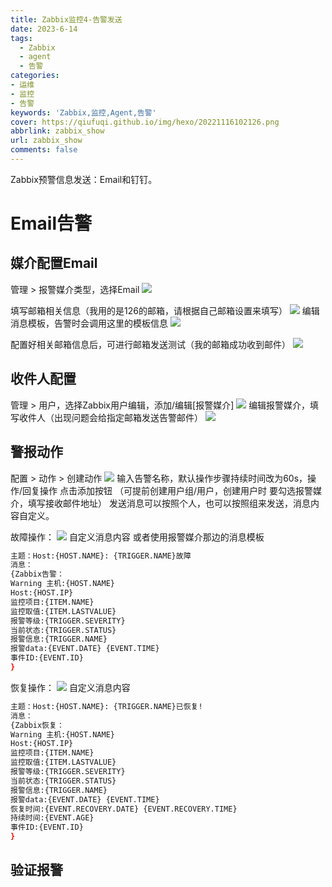 ```yaml
---
title: Zabbix监控4-告警发送
date: 2023-6-14
tags:
  - Zabbix
  - agent
  - 告警
categories: 
- 运维
- 监控
- 告警
keywords: 'Zabbix,监控,Agent,告警'
cover: https://qiufuqi.github.io/img/hexo/20221116102126.png
abbrlink: zabbix_show
url: zabbix_show
comments: false
---
```


Zabbix预警信息发送：Email和钉钉。
# Email告警
## 媒介配置Email
管理 > 报警媒介类型，选择Email 
![](https://qiufuqi.github.io/img/hexo/20230614160152.png)

填写邮箱相关信息（我用的是126的邮箱，请根据自己邮箱设置来填写）
![](https://qiufuqi.github.io/img/hexo/20230614160721.png)
编辑消息模板，告警时会调用这里的模板信息
![](https://qiufuqi.github.io/img/hexo/20230614165349.png)

配置好相关邮箱信息后，可进行邮箱发送测试（我的邮箱成功收到邮件）
![](https://qiufuqi.github.io/img/hexo/20230614160836.png)

## 收件人配置
管理 > 用户，选择Zabbix用户编辑，添加/编辑[报警媒介]
![](https://qiufuqi.github.io/img/hexo/20230614161059.png)
编辑报警媒介，填写收件人（出现问题会给指定邮箱发送告警邮件）
![](https://qiufuqi.github.io/img/hexo/20230614161151.png)

## 警报动作
配置 > 动作 > 创建动作
![](https://qiufuqi.github.io/img/hexo/20230614161435.png)
输入告警名称，默认操作步骤持续时间改为60s，操作/回复操作 点击添加按钮 （可提前创建用户组/用户，创建用户时 要勾选报警媒介，填写接收邮件地址）
发送消息可以按照个人，也可以按照组来发送，消息内容自定义。

故障操作：
![](https://qiufuqi.github.io/img/hexo/20230614163020.png)
自定义消息内容 或者使用报警媒介那边的消息模板
``` bash
主题：Host:{HOST.NAME}: {TRIGGER.NAME}故障
消息：
{Zabbix告警：
Warning 主机:{HOST.NAME}
Host:{HOST.IP}
监控项目:{ITEM.NAME}
监控取值:{ITEM.LASTVALUE}
报警等级:{TRIGGER.SEVERITY}
当前状态:{TRIGGER.STATUS}
报警信息:{TRIGGER.NAME}
报警data:{EVENT.DATE} {EVENT.TIME}
事件ID:{EVENT.ID}
}
```

恢复操作：
![](https://qiufuqi.github.io/img/hexo/20230614162602.png)
自定义消息内容
``` bash
主题：Host:{HOST.NAME}: {TRIGGER.NAME}已恢复!
消息：
{Zabbix恢复：
Warning 主机:{HOST.NAME}
Host:{HOST.IP}
监控项目:{ITEM.NAME}
监控取值:{ITEM.LASTVALUE}
报警等级:{TRIGGER.SEVERITY}
当前状态:{TRIGGER.STATUS}
报警信息:{TRIGGER.NAME}
报警data:{EVENT.DATE} {EVENT.TIME}
恢复时间:{EVENT.RECOVERY.DATE} {EVENT.RECOVERY.TIME}
持续时间:{EVENT.AGE}
事件ID:{EVENT.ID}
}
```
## 验证报警





















